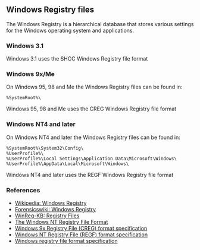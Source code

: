 ## Windows Registry files

The Windows Registry is a hierarchical database that stores various settings
for the Windows operating system and applications.

### Windows 3.1

Windows 3.1 uses the SHCC Windows Registry file format

### Windows 9x/Me

On Windows 95, 98 and Me the Windows Registry files can be found in:

```
%SystemRoot%\
```

Windows 95, 98 and Me uses the CREG Windows Registry file format

### Windows NT4 and later

On Windows NT4 and later the Windows Registry files can be found in:

```
%SystemRoot%\System32\Config\
%UserProfile%\
%UserProfile%\Local Settings\Application Data\Microsoft\Windows\
%UserProfile%\AppData\Local\Microsoft\Windows\
```

Windows NT4 and later uses the REGF Windows Registry file format

### References

* [Wikipedia: Windows Registry](https://en.wikipedia.org/wiki/Windows_Registry)
* [Forensicswiki: Windows Registry](https://forensicswiki.xyz/wiki/index.php?title=Windows_Registry)
* [WinReg-KB: Registry Files](https://github.com/libyal/winreg-kb/blob/master/documentation/Registry%20files.asciidoc)
* [The Windows NT Registry File Format](http://www.sentinelchicken.com/data/TheWindowsNTRegistryFileFormat.pdf)
* [Windows 9x Registry File (CREG) format specification](https://github.com/libyal/libcreg/blob/master/documentation/Windows%209x%20Registry%20File%20(CREG)%20format.asciidoc)
* [Windows NT Registry File (REGF) format specification](https://github.com/libyal/libregf/blob/master/documentation/Windows%20NT%20Registry%20File%20(REGF)%20format.asciidoc)
* [Windows registry file format specification](https://github.com/msuhanov/regf/blob/master/Windows%20registry%20file%20format%20specification.md)

